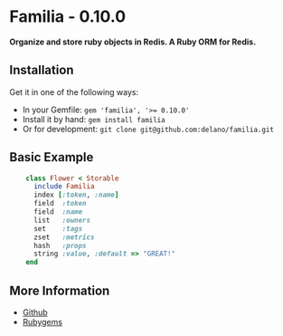 # Familia - 0.10.0

**Organize and store ruby objects in Redis. A Ruby ORM for Redis.**

## Installation

Get it in one of the following ways:

* In your Gemfile: `gem 'familia', '>= 0.10.0'`
* Install it by hand: `gem install familia`
* Or for development: `git clone git@github.com:delano/familia.git`

## Basic Example

```ruby
    class Flower < Storable
      include Familia
      index [:token, :name]
      field  :token
      field  :name
      list   :owners
      set    :tags
      zset   :metrics
      hash   :props
      string :value, :default => "GREAT!"
    end
```

## More Information

* [Github](https://github.com/delano/familia)
* [Rubygems](https://rubygems.org/gems/familia)
